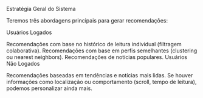 Estratégia Geral do Sistema

Teremos três abordagens principais para gerar recomendações:

Usuários Logados

Recomendações com base no histórico de leitura individual (filtragem colaborativa).
Recomendações com base em perfis semelhantes (clustering ou nearest neighbors).
Recomendações de notícias populares.
Usuários Não Logados

Recomendações baseadas em tendências e notícias mais lidas.
Se houver informações como localização ou comportamento (scroll, tempo de leitura), podemos personalizar ainda mais.
